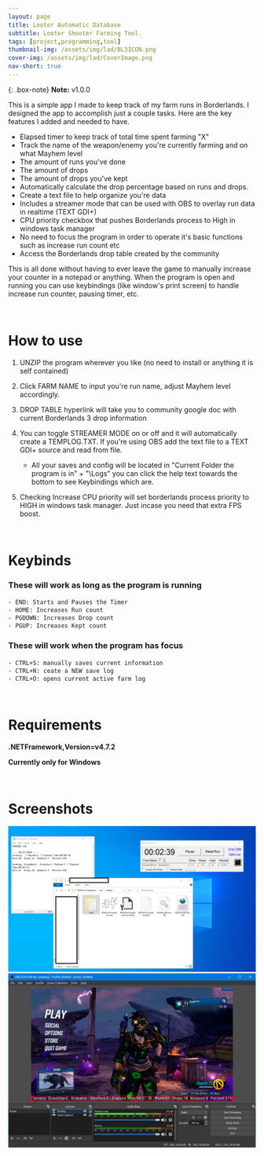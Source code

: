 ```yaml
---
layout: page
title: Looter Automatic Database
subtitle: Looter Shooter Farming Tool.
tags: [project,programming,tool]
thumbnail-img: /assets/img/lad/BL3ICON.png
cover-img: /assets/img/lad/CoverImage.png
nav-short: true
---
```

{: .box-note}
**Note:** v1.0.0

This is a simple app I made to keep track of my farm runs in Borderlands. I designed the app to accomplish just a couple tasks. Here are the key features I added and needed to have.

- Elapsed timer to keep track of total time spent farming "X"
- Track the name of the weapon/enemy you're currently farming and on what Mayhem level
- The amount of runs you've done
- The amount of drops     
- The amount of drops you've kept
- Automatically calculate the drop percentage based on runs and drops.
- Create a text file to help organize you're data    
- Includes a streamer mode that can be used with OBS to overlay run data in realtime (TEXT GDI+)
- CPU priority checkbox that pushes Borderlands process to High in windows task manager
- No need to focus the program in order to operate it's basic functions such as increase run count etc
- Access the Borderlands drop table created by the community 

This is all done without having to ever leave the game to manually increase your counter in a notepad or anything. When the program is open and running you can use keybindings (like window's print screen) to handle increase run counter, pausing timer, etc.

<br>

# How to use

1. UNZIP the program wherever you like (no need to install or anything it is self contained)

2. Click FARM NAME to input you're run name, adjust Mayhem level accordingly.

3. DROP TABLE hyperlink will take you to community google doc with current Borderlands 3 drop information

4. You can toggle STREAMER MODE on or off and it will automatically create a TEMPLOG.TXT. If you're using OBS add the text file to a TEXT GDI+ source and read from file.       

   - All your saves and config will be located in "Current Folder the program is in" + "\Logs\"  you can click the help text towards the bottom to see Keybindings which are.

5. Checking Increase CPU priority will set borderlands process priority to HIGH in windows task manager.  Just incase you need that extra FPS boost.

<br>

# Keybinds

### These will work as long as the program is running

    - END: Starts and Pauses the Timer
    - HOME: Increases Run count
    - PGDOWN: Increases Drop count
    - PGUP: Increases Kept count

### These will work when the program has focus

    - CTRL+S: manually saves current information    
    - CTRL+N: ceate a NEW save log    
    - CTRL+O: opens current active farm log 

<br>

# Requirements

**.NETFramework,Version=v4.7.2**

**Currently only for Windows**

<br>

# Screenshots
![Example1](assets/img/lad/SS1.png)
![Example2](assets/img/lad/SS2.png)